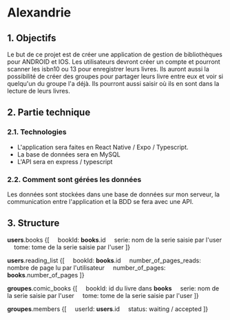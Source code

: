 # Alexandrie

## 1. Objectifs

Le but de ce projet est de créer une application de gestion de bibliothèques pour ANDROID et IOS.
Les utilisateurs devront créer un compte et pourront scanner les isbn10 ou 13 pour enregistrer leurs livres. 
Ils auront aussi la possibilité de créer des groupes pour partager leurs livre entre eux et voir si quelqu'un du groupe l'a déjà.
Ils pourront aussi saisir où ils en sont dans la lecture de leurs livres.

## 2. Partie technique

### 2.1. Technologies
- L'application sera faites en React Native / Expo / Typescript.
- La base de données sera en MySQL
- L'API sera en express / typescript
### 2.2. Comment sont gérées les données
Les données sont stockées dans une base de données sur mon serveur, la communication entre l'application et la BDD se fera avec une API.

## 3. Structure

**users**.books {[
&nbsp;&nbsp;&nbsp; bookId: **books**.id
&nbsp;&nbsp;&nbsp; serie: nom de la serie saisie par l'user
&nbsp;&nbsp;&nbsp; tome: tome de la serie saisie par l'user
]}

**users**.reading_list {[
&nbsp;&nbsp;&nbsp; bookId: **books**.id
&nbsp;&nbsp;&nbsp; number_of_pages_reads: nombre de page lu par l'utilisateur
&nbsp;&nbsp;&nbsp; number_of_pages: **books**.number_of_pages
]}

**groupes**.comic_books {[
&nbsp;&nbsp;&nbsp; bookId: id du livre dans **books**
&nbsp;&nbsp;&nbsp; serie: nom de la serie saisie par l'user
&nbsp;&nbsp;&nbsp; tome: tome de la serie saisie par l'user
]}

**groupes**.members {[
&nbsp;&nbsp;&nbsp; userId: **users**.id
&nbsp;&nbsp;&nbsp; status: waiting / accepted
]}